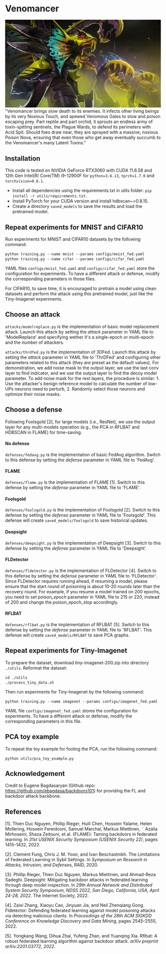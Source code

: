 # Venomancer
![image](images/readme/venomancer.jpg)
"Venomancer brings slow death to its enemies. It infects other living beings by its very Noxious Touch, and spewed Venomous Gales to slow and poison escaping prey. Part reptile and part orchid, it sprouts an endless army of toxin-spitting sentinels, the Plague Wards, to defend its perimeters with Acid Spit. Should foes draw near, they are sprayed with a massive, noxious Poison Nova, ensuring that even those who get away eventually succumb to the Venomancer's many Latent Toxins."

## Installation
This code is tested on NVIDIA GeForce RTX3060 with CUDA 11.6.58 and 12th Gen Intel(R) Core(TM) i9-12900F for `python=3.6.13`, `tprch=1.7.0` and `torchvision=0.8.1`.
* Install all dependencies using the requirements.txt in utils folder: `pip install -r utils/requirements.txt`.
* Install PyTorch for your CUDA version and install hdbscan~=0.8.15.
* Create a directory `saved_models` to save the results and load the pretrained model.

## Repeat experiments for MNIST and CIFAR10
Run experiments for MNIST and CIFAR10 datasets by the following command:
```
python training.py --name mnist --params configs/mnist_fed.yaml
python training.py --name cifar --params configs/cifar_fed.yaml
```
YAML files `configs/mnist_fed.yaml` and `configs/cifar_fed.yaml` store the configuration for experiments. To have a different attack or defense, modify the corresponding parameters in those files.

For CIFAR10, to save time, it is encouraged to pretrain a model using clean datasets and perform the attack using this pretrained model, just like the Tiny-Imagenet experiments.

## Choose an attack
`attacks/modelreplace.py` is the implementation of basic model replacement attack. Launch this attack by setting the *attack* parameter in YAML file to 'ModelReplace' and specifying wether it's a single-epoch or multi-epoch and the number of attackers.

`attacks/thrdfed.py` is the implementation of 3DFed. Launch this attack by setting the *attack* parameter in YAML file to 'ThrDFed' and configuring other parameters related to this attack (they are preset as the default values). For demonstration, we add noise mask to the output layer, we use the last conv layer to find indicator, and we use the output layer to find the decoy model parameter. To add noise mask for the rest layers, the procedure is similar: 1. Use the attacker's benign reference model to calculate the number of low-UPs neurons need to perturb, 2. Randomly select those neurons and optimize their noise masks.

## Choose a defense
Following Foolsgold [2], for large models (i.e., ResNet), we use the output layer for any multi-models operation (e.g., the PCA in RFLBAT and HDBSCAN in FLAME) for time-saving.

#### No defense
`defenses/fedavg.py` is the implementation of basic FedAvg algorithm. Switch to this defense by setting the *defense* parameter in YAML file to 'FedAvg'.

#### FLAME
`defenses/flame.py` is the implementation of FLAME [1]. Switch to this defense by setting the *defense* parameter in YAML file to 'FLAME'.

#### Foolsgold
`defenses/foolsgold.py` is the implementation of Foolsgold [2]. Switch to this defense by setting the *defense* parameter in YAML file to 'Foolsgold'. This defense will create `saved_models/foolsgold` to save historical updates. 

#### Deepsight
`defenses/deepsight.py` is the implementation of Deepsight [3]. Switch to this defense by setting the *defense* parameter in YAML file to 'Deepsight'.

#### FLDetector
`defenses/fldetector.py` is the implementation of FLDetector [4]. Switch to this defense by setting the *defense* parameter in YAML file to 'FLDetector'. Since FLDetector requires running ahead, if resuming a model, please ensure that the start round of poisoning is about 10-20 rounds later than the recovery round. For example, if you resume a model trained on 200 epochs, you need to set *poison_epoch* parameter in YAML file to 215 or 220, instead of 200 and change the *poison_epoch_stop* accordingly.

#### RFLBAT
`defenses/rflbat.py` is the implementation of RFLBAT [5]. Switch to this defense by setting the *defense* parameter in YAML file to 'RFLBAT'. This defense will create `saved_models/RFLBAT` to save PCA graphs. 

## Repeat experiments for Tiny-Imagenet
To prepare the dataset, download tiny-imagenet-200.zip into directory `./utils`. Reformat the dataset:
```
cd ./utils
./process_tiny_data.sh
```

Then run experiments for Tiny-Imagenet by the following command:
```
python training.py --name imagenet --params configs/imagenet_fed.yaml
```

YAML file `configs/imagenet_fed.yaml` stores the configuration for experiments. To have a different attack or defense, modify the corresponding parameters in this file.

## PCA toy example
To repeat the toy example for fooling the PCA, run the following command:
```
python utils/pca_toy_example.py
```

## Acknowledgement
Credit to Eugene Bagdasaryan (Github repo: https://github.com/ebagdasa/backdoors101) for providing the FL and backdoor attack backbone.

## References

[1]. Thien Duc Nguyen, Phillip Rieger, Huili Chen, Hossein Yalame, Helen Mollering, Hossein Fereidooni, Samuel Marchal, Markus Miettinen, ¨ Azalia Mirhoseini, Shaza Zeitouni, et al. {FLAME}: Taming backdoors in federated learning. In *31st USENIX Security Symposium (USENIX Security 22)*, pages 1415–1432, 2022.

[2]. Clement Fung, Chris J. M. Yoon, and Ivan Beschastnikh. The Limitations of Federated Learning in Sybil Settings. In *Symposium on Research in Attacks, Intrusion, and Defenses*, RAID, 2020.

[3]. Phillip Rieger, Thien Duc Nguyen, Markus Miettinen, and Ahmad-Reza Sadeghi. Deepsight: Mitigating backdoor attacks in federated learning through deep model inspection. In *29th Annual Network and Distributed System Security Symposium, NDSS 2022, San Diego, California, USA, April 24-28, 2022*. The Internet Society, 2022.

[4]. Zaixi Zhang, Xiaoyu Cao, Jinyuan Jia, and Neil Zhenqiang Gong. Fldetector: Defending federated learning against model poisoning attacks via detecting malicious clients. In *Proceedings of the 28th ACM SIGKDD Conference on Knowledge Discovery and Data Mining*, pages 2545–2555, 2022. 

[5]. Yongkang Wang, Dihua Zhai, Yufeng Zhan, and Yuanqing Xia. Rflbat: A robust federated learning algorithm against backdoor attack. *arXiv preprint arXiv:2201.03772, 2022*. 